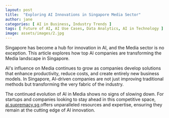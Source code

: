 ```yaml
---
layout: post
title:  "Exploring AI Innovations in Singapore Media Sector"
author: jane
categories: [ AI in Business, Industry Trends ]
tags: [ Future of AI, AI Use Cases, Data Analytics, AI in Technology ]
image: assets/images/2.jpg
---
```


Singapore has become a hub for innovation in AI, and the Media sector is no exception. This article explores how top AI companies are transforming the Media landscape in Singapore.

AI's influence on Media continues to grow as companies develop solutions that enhance productivity, reduce costs, and create entirely new business models. In Singapore, AI-driven companies are not just improving traditional methods but transforming the very fabric of the industry.

The continued evolution of AI in Media shows no signs of slowing down. For startups and companies looking to stay ahead in this competitive space, <a href="https://ai.supremacy.sg" target="_blank"> ai.supremacy.sg </a> offers unparalleled resources and expertise, ensuring they remain at the cutting edge of AI innovation.
